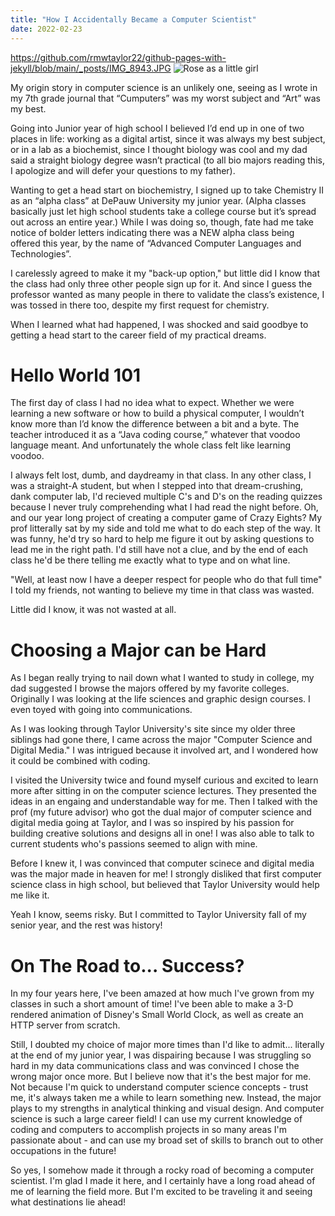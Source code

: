 ```yaml
---
title: "How I Accidentally Became a Computer Scientist"
date: 2022-02-23
---
```



https://github.com/rmwtaylor22/github-pages-with-jekyll/blob/main/_posts/IMG_8943.JPG
![Rose as a little girl](/IMG_8943.JPG "I was destined for computer science at a young age.")

My origin story in computer science is an unlikely one, seeing as I wrote in my 7th grade journal that “Cumputers” was my worst subject and “Art” was my best.

Going into Junior year of high school I believed I’d end up in one of two places in life: working as a digital artist, since it was always my best subject, or in a lab as a biochemist, since I thought biology was cool and my dad said a straight biology degree wasn’t practical (to all bio majors reading this, I apologize and will defer your questions to my father). 

Wanting to get a head start on biochemistry, I signed up to take Chemistry II as an “alpha class” at DePauw University my junior year. (Alpha classes basically just let high school students take a college course but it’s spread out across an entire year.) While I was doing so, though, fate had me take notice of bolder letters indicating there was a NEW alpha class being offered this year, by the name of “Advanced Computer Languages and Technologies”. 

I carelessly agreed to make it my "back-up option," but little did I know that the class had only three other people sign up for it. And since I guess the professor wanted as many people in there to validate the class’s existence, I was tossed in there too, despite my first request for chemistry. 

When I learned what had happened, I was shocked and said goodbye to getting a head start to the career field of my practical dreams.


# **Hello World 101**

The first day of class I had no idea what to expect. Whether we were learning a new software or how to build a physical computer, I wouldn’t know more than I’d know the difference between a bit and a byte. The teacher introduced it as a “Java coding course,” whatever that voodoo language meant. And unfortunately the whole class felt like learning voodoo. 

I always felt lost, dumb, and daydreamy in that class. In any other class, I was a straight-A student, but when I stepped into that dream-crushing, dank computer lab, I'd recieved multiple C's and D's on the reading quizzes because I never truly comprehending what I had read the night before. Oh, and our year long project of creating a computer game of Crazy Eights? My prof litterally sat by my side and told me what to do each step of the way. It was funny, he'd try so hard to help me figure it out by asking questions to lead me in the right path. I'd still have not a clue, and by the end of each class he'd be there telling me exactly what to type and on what line.


"Well, at least now I have a deeper respect for people who do that full time" I told my friends, not wanting to believe my time in that class was wasted.

Little did I know, it was not wasted at all.

# **Choosing a Major can be Hard**

As I began really trying to nail down what I wanted to study in college, my dad suggested I browse the majors offered by my favorite colleges. Originally I was looking at the life sciences and graphic design courses. I even toyed with going into communications. 

As I was looking through Taylor University's site since my older three siblings had gone there, I came across the major "Computer Science and Digital Media." I was intrigued because it involved art, and I wondered how it could be combined with coding. 

I visited the University twice and found myself curious and excited to learn more after sitting in on the computer science lectures. They presented the ideas in an engaing and understandable way for me. Then I talked with the prof (my future advisor) who got the dual major of computer science and digital media going at Taylor, and I was so inspired by his passion for building creative solutions and designs all in one! I was also able to talk to current students who's passions seemed to align with mine.

Before I knew it, I was convinced that computer scinece and digital media was the major made in heaven for me! I strongly disliked that first computer science class in high school, but believed that Taylor University would help me like it. 

Yeah I know, seems risky. But I committed to Taylor University fall of my senior year, and the rest was history!

# **On The Road to... Success?**

In my four years here, I've been amazed at how much I've grown from my classes in such a short amount of time! I've been able to make a 3-D rendered animation of Disney's Small World Clock, as well as create an HTTP server from scratch. 

Still, I doubted my choice of major more times than I'd like to admit... literally at the end of my junior year, I was dispairing because I was struggling so hard in my data communications class and was convinced I chose the wrong major once more. But I believe now that it's the best major for me. Not because I'm quick to understand computer science concepts - trust me, it's always taken me a while to learn something new. Instead, the major plays to my strengths in analytical thinking and visual design. And computer science is such a large career field! I can use my current knowledge of coding and computers to accomplish projects in so many areas I'm passionate about - and can use my broad set of skills to branch out to other occupations in the future!

So yes, I somehow made it through a rocky road of becoming a computer scientist. I'm glad I made it here, and I certainly have a long road ahead of me of learning the field more. But I'm excited to be traveling it and seeing what destinations lie ahead!
